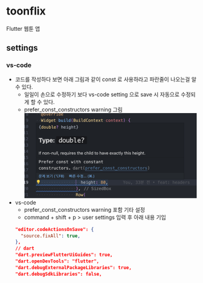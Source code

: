 # toonflix

Flutter 웹툰 앱

## settings

### vs-code

- 코드를 작성하다 보면 아래 그림과 같이 const 로 사용하라고 파란줄이 나오는걸 알 수 있다.
  - 일일이 손으로 수정하기 보다 vs-code setting 으로 save 시 자동으로 수정되게 할 수 있다.
  - prefer_const_constructors warning 그림
    ![dart(prefer_const_constructors) warning](/readme/prefer_const_constructors.png)
- vs-code
  - prefer_const_constructors warning 포함 기타 설정
  - command + shift + p > user settings 입력 후 아래 내용 기입
  ```json
  "editor.codeActionsOnSave": {
    "source.fixAll": true,
  },
  // dart
  "dart.previewFlutterUiGuides": true,
  "dart.openDevTools": "flutter",
  "dart.debugExternalPackageLibraries": true,
  "dart.debugSdkLibraries": false,
  ```
